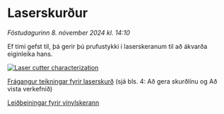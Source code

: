 # Laserskurður

*Föstudagurinn 8. nóvember 2024 kl. 14:10*

Ef tími gefst til, þá gerir þú prufustykki í laserskeranum til að ákvarða eiginleika hans.

[![Laser cutter characterization](https://fabacademy.org/2024/labs/reykjavik/images/laserVectorTest.JPG)](https://fabacademy.org/2024/labs/reykjavik/assignments/week03.html)

[Frágangur teikningar fyrir laserskurð](https://www.fabmennt.com/_files/ugd/0ebced_71e87bc79d7d4d17bade390ab19fb010.pdf) (sjá bls. 4: Að gera skurðlínu og Að vista verkefnið)

[Leiðbeiningar fyrir vínylskerann](https://www.fabmennt.com/_files/ugd/0ebced_e1d90c29cbc5492f8eb61ad873459e99.pdf)